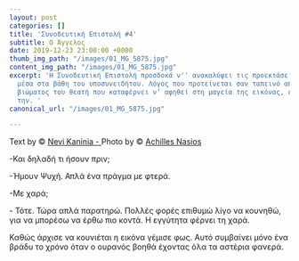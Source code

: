 ```yaml
---
layout: post
categories: []
title: 'Συνοδευτική Επιστολή #4'
subtitle: Ο Άγγελος
date: 2019-12-23 23:00:00 +0000
thumb_img_path: "/images/01_MG_5875.jpg"
content_img_path: "/images/01_MG_5875.jpg"
excerpt: 'Η Συνοδευτική Επιστολή προσδοκά ν'' ανακαλύψει τις προεκτάσεις της εικόνας
  μέσα στα βάθη του υποσυνειδήτου. Λόγος που προτείνεται σαν ταπεινό απαύγασμα του
  βιώματος του θεατή που καταφέρνει ν’ αφηθεί στη μαγεία της εικόνας, επαναδημιουργώντας
  την. '
canonical_url: "/images/01_MG_5875.jpg"

---
```

Text by © <a href="https://www.facebook.com/nevi.kaninia" target="blank">Nevi Kaninia - </a>Photo by © <a href="https://anikon.org/" target="blank">Achilles Nasios</a>

\-Και δηλαδή τι ήσουν πριν;

\-Ήμουν Ψυχή. Απλά ένα πράγμα με φτερά.

\-Με χαρά;

\- Τότε. Τώρα απλά παρατηρώ. Πολλές φορές επιθυμώ λίγο να κουνηθώ, για να μπορέσω να έρθω πιο κοντά. Η εγγύτητα φέρνει τη χαρά.

Καθώς άρχισε να κουνιέται η εικόνα γέμισε φως. Αυτό συμβαίνει μόνο ένα βράδυ το χρόνο όταν ο ουρανός βοηθά έχοντας όλα τα αστέρια φανερά.